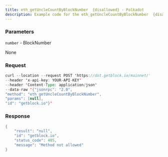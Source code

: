 ```yaml
---
title: eth_getUncleCountByBlockNumber  {disallowed} - Polkadot
description: Example code for the eth_getUncleCountByBlockNumber  {disallowed} json-rpc method. Сomplete guide on how to use eth_getUncleCountByBlockNumber  {disallowed} json-rpc in GetBlock.io Web3 documentation.
---
```


### Parameters


`number` - BlockNumber

None

### Request

``` java
curl --location --request POST 'https://dot.getblock.io/mainnet/' 
--header 'x-api-key: YOUR-API-KEY' 
--header 'Content-Type: application/json' 
--data-raw '{"jsonrpc": "2.0",
"method": "eth_getUncleCountByBlockNumber",
"params": [null],
"id": "getblock.io"}'
```

###  Response

``` java
{
    "result": "null",
    "id": "getblock.io",
    "status_code": 405,
    "message": "Method not allowed"
}
```

